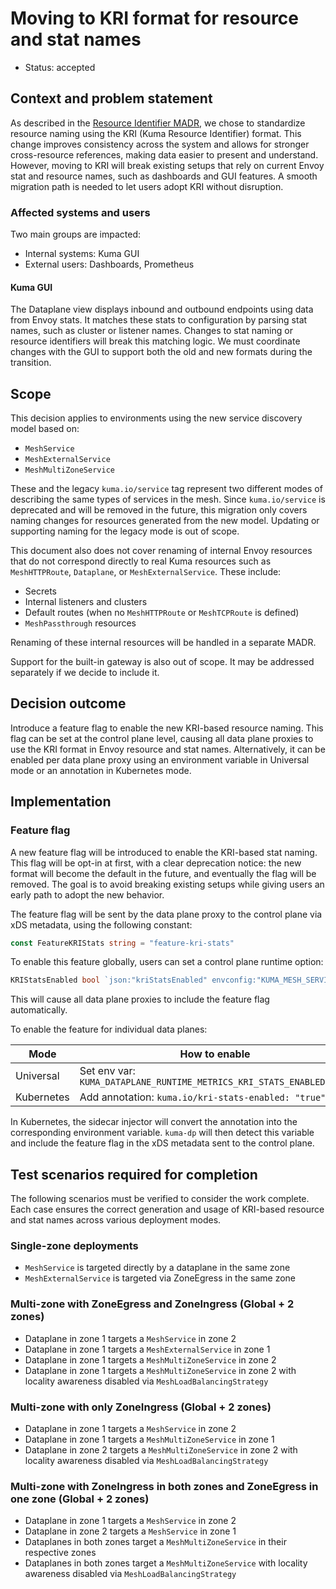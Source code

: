 # Moving to KRI format for resource and stat names

* Status: accepted

## Context and problem statement

As described in the [Resource Identifier MADR](070-resource-identifier.md), we chose to standardize resource naming using the KRI (Kuma Resource Identifier) format. This change improves consistency across the system and allows for stronger cross-resource references, making data easier to present and understand. However, moving to KRI will break existing setups that rely on current Envoy stat and resource names, such as dashboards and GUI features. A smooth migration path is needed to let users adopt KRI without disruption.

### Affected systems and users

Two main groups are impacted:

* Internal systems: Kuma GUI
* External users: Dashboards, Prometheus

#### Kuma GUI

The Dataplane view displays inbound and outbound endpoints using data from Envoy stats. It matches these stats to configuration by parsing stat names, such as cluster or listener names. Changes to stat naming or resource identifiers will break this matching logic. We must coordinate changes with the GUI to support both the old and new formats during the transition.

## Scope

This decision applies to environments using the new service discovery model based on:

* `MeshService`
* `MeshExternalService`
* `MeshMultiZoneService`

These and the legacy `kuma.io/service` tag represent two different modes of describing the same types of services in the mesh. Since `kuma.io/service` is deprecated and will be removed in the future, this migration only covers naming changes for resources generated from the new model. Updating or supporting naming for the legacy mode is out of scope.

This document also does not cover renaming of internal Envoy resources that do not correspond directly to real Kuma resources such as `MeshHTTPRoute`, `Dataplane`, or `MeshExternalService`. These include:

* Secrets
* Internal listeners and clusters
* Default routes (when no `MeshHTTPRoute` or `MeshTCPRoute` is defined)
* `MeshPassthrough` resources

Renaming of these internal resources will be handled in a separate MADR.

Support for the built-in gateway is also out of scope. It may be addressed separately if we decide to include it.

## Decision outcome

Introduce a feature flag to enable the new KRI-based resource naming. This flag can be set at the control plane level, causing all data plane proxies to use the KRI format in Envoy resource and stat names. Alternatively, it can be enabled per data plane proxy using an environment variable in Universal mode or an annotation in Kubernetes mode.

## Implementation

### Feature flag

A new feature flag will be introduced to enable the KRI-based stat naming. This flag will be opt-in at first, with a clear deprecation notice: the new format will become the default in the future, and eventually the flag will be removed. The goal is to avoid breaking existing setups while giving users an early path to adopt the new behavior.

The feature flag will be sent by the data plane proxy to the control plane via xDS metadata, using the following constant:

```go
const FeatureKRIStats string = "feature-kri-stats"
```

To enable this feature globally, users can set a control plane runtime option:

```go
KRIStatsEnabled bool `json:"kriStatsEnabled" envconfig:"KUMA_MESH_SERVICE_KRI_STATS_ENABLED"`
```

This will cause all data plane proxies to include the feature flag automatically.

To enable the feature for individual data planes:

| Mode       | How to enable                                                        |
|------------|----------------------------------------------------------------------|
| Universal  | Set env var: `KUMA_DATAPLANE_RUNTIME_METRICS_KRI_STATS_ENABLED=true` |
| Kubernetes | Add annotation: `kuma.io/kri-stats-enabled: "true"`                  |

In Kubernetes, the sidecar injector will convert the annotation into the corresponding environment variable. `kuma-dp` will then detect this variable and include the feature flag in the xDS metadata sent to the control plane.

## Test scenarios required for completion

The following scenarios must be verified to consider the work complete. Each case ensures the correct generation and usage of KRI-based resource and stat names across various deployment modes.

### Single-zone deployments

* `MeshService` is targeted directly by a dataplane in the same zone
* `MeshExternalService` is targeted via ZoneEgress in the same zone

### Multi-zone with ZoneEgress and ZoneIngress (Global + 2 zones)

* Dataplane in zone 1 targets a `MeshService` in zone 2
* Dataplane in zone 1 targets a `MeshExternalService` in zone 1
* Dataplane in zone 1 targets a `MeshMultiZoneService` in zone 2
* Dataplane in zone 1 targets a `MeshMultiZoneService` in zone 2 with locality awareness disabled via `MeshLoadBalancingStrategy`

### Multi-zone with only ZoneIngress (Global + 2 zones)

* Dataplane in zone 1 targets a `MeshService` in zone 2
* Dataplane in zone 1 targets a `MeshMultiZoneService` in zone 1
* Dataplane in zone 2 targets a `MeshMultiZoneService` in zone 2 with locality awareness disabled via `MeshLoadBalancingStrategy`

### Multi-zone with ZoneIngress in both zones and ZoneEgress in one zone (Global + 2 zones)

* Dataplane in zone 1 targets a `MeshService` in zone 2
* Dataplane in zone 2 targets a `MeshService` in zone 1
* Dataplanes in both zones target a `MeshMultiZoneService` in their respective zones
* Dataplanes in both zones target a `MeshMultiZoneService` with locality awareness disabled via `MeshLoadBalancingStrategy`
